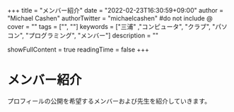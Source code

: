 +++
title = "メンバー紹介"
date = "2022-02-23T16:30:59+09:00"
author = "Michael Cashen"
authorTwitter = "michaelcashen" #do not include @
cover = ""
tags = ["", ""]
keywords = ["三浦" ,"コンピュータ", "クラブ", "パソコン", "プログラミング", "メンバー"]
description = ""

showFullContent = true
readingTime = false
+++

# メンバー紹介

プロフィールの公開を希望するメンバーおよび先生を紹介していきます。

